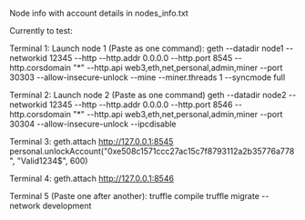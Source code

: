 Node info with account details in nodes_info.txt

Currently to test:

Terminal 1:
Launch node 1 (Paste as one command):
geth --datadir node1 --networkid 12345 --http --http.addr 0.0.0.0 --http.port 8545 --http.corsdomain "*" --http.api web3,eth,net,personal,admin,miner --port 30303 --allow-insecure-unlock --mine --miner.threads 1 --syncmode full

Terminal 2:
Launch node 2 (Paste as one command)
geth --datadir node2 --networkid 12345 --http --http.addr 0.0.0.0 --http.port 8546 --http.corsdomain "*" --http.api web3,eth,net,personal,admin,miner --port 30304 --allow-insecure-unlock --ipcdisable

Terminal 3:
geth.attach http://127.0.0.1:8545
personal.unlockAccount("0xe508c1571ccc27ac15c7f8793112a2b35776a778", "Valid1234$", 600) 

Terminal 4:
geth.attach http://127.0.0.1:8546

Terminal 5 (Paste one after another):
truffle compile
truffle migrate --network development